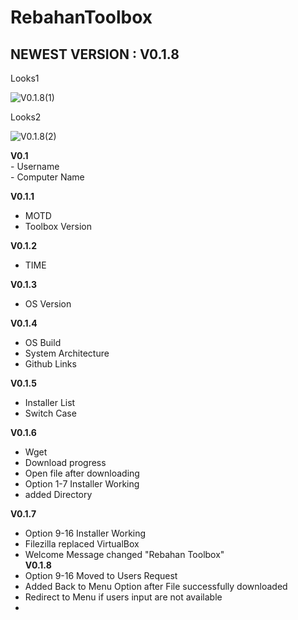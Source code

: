 <head>
<body>
<h1>RebahanToolbox</h1>
  <h2>NEWEST VERSION : V0.1.8</h2>
  <p>Looks1</p>
<img alt="V0.1.8(1)" src="https://user-images.githubusercontent.com/52622790/84590887-57218a80-ae64-11ea-81d0-b2b00cf4c75e.png">
  <p>Looks2</p>
<img alt="V0.1.8(2)" src="https://user-images.githubusercontent.com/52622790/84590893-5d176b80-ae64-11ea-8212-5807acf4b940.png">
 
<p>
  <b>V0.1</b><br>
  - Username<br>
  - Computer Name <br>

<b>V0.1.1</b><br>
  - MOTD<br>
  - Toolbox Version<br>
  
<b>V0.1.2</b><br>
  - TIME<br>

<b>V0.1.3</b><br>
  - OS Version<br>

<b>V0.1.4</b><br>
  - OS Build<br>
  - System Architecture<br>
  - Github Links<br>

<b>V0.1.5</b><br>
  - Installer List<br>
  - Switch Case<br>

<b>V0.1.6</b><br>
  - Wget<br>
  - Download progress<br>
  - Open file after downloading<br>
  - Option 1-7 Installer Working<br>
  - added Directory<br>
  
  <b>V0.1.7</b><br>
  - Option 9-16 Installer Working<br>
  - Filezilla replaced VirtualBox<br>
  - Welcome Message changed "Rebahan Toolbox"<br>
  <b>V0.1.8</b></br>
  - Option 9-16 Moved to Users Request
  - Added Back to Menu Option after File successfully downloaded
  - Redirect to Menu if users input are not available
  - 
</p>
</body>
</html>
